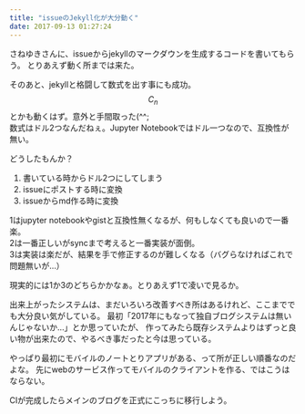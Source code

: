 ```yaml
---
title: "issueのJekyll化が大分動く"
date: 2017-09-13 01:27:24
---
```


さねゆきさんに、issueからjekyllのマークダウンを生成するコードを書いてもらう。
とりあえず動く所までは来た。

そのあと、jekyllと格闘して数式を出す事にも成功。$$ C_n $$とかも動くはず。意外と手間取った(^^;  
数式はドル2つなんだねぇ。Jupyter Notebookではドル一つなので、互換性が無い。

どうしたもんか？

1. 書いている時からドル2つにしてしまう
2. issueにポストする時に変換
3. issueからmd作る時に変換

1はjupyter notebookやgistと互換性無くなるが、何もしなくても良いので一番楽。  
2は一番正しいがsyncまで考えると一番実装が面倒。  
3は実装は楽だが、結果を手で修正するのが難しくなる（バグらなければこれで問題無いが…）  

現実的には1か3のどちらかかなぁ。とりあえず1で凌いで見るか。

出来上がったシステムは、まだいろいろ改善すべき所はあるけれど、ここまででも大分良い気がしている。
最初「2017年にもなって独自ブログシステムは無いんじゃないか…」とか思っていたが、
作ってみたら既存システムよりはずっと良い物が出来たので、やるべき事だったと今は思っている。

やっぱり最初にモバイルのノートとりアプリがある、って所が正しい順番なのだよな。
先にwebのサービス作ってモバイルのクライアントを作る、ではこうはならない。

CIが完成したらメインのブログを正式にこっちに移行しよう。
